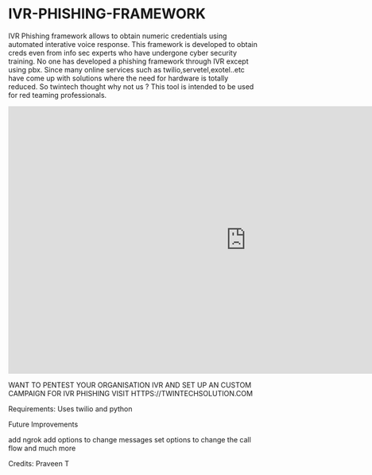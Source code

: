 # IVR-PHISHING-FRAMEWORK

IVR Phishing framework allows to obtain numeric credentials using automated interative voice response.
This framework is developed to obtain creds even from info sec experts who have undergone cyber security training.
No one has developed a phishing framework through IVR except using pbx. 
Since many online services such as twilio,servetel,exotel..etc have come up with solutions where the need for hardware is totally reduced.
So twintech thought why not us ?
This tool is intended to be used for red teaming professionals. 
<iframe width="956" height="538" src="https://www.youtube.com/embed/tLbqvgASPw8" frameborder="0" allow="accelerometer; autoplay; clipboard-write; encrypted-media; gyroscope; picture-in-picture" allowfullscreen></iframe>

WANT TO PENTEST YOUR ORGANISATION IVR AND SET UP AN CUSTOM CAMPAIGN FOR IVR PHISHING
VISIT HTTPS://TWINTECHSOLUTION.COM

Requirements:
Uses twilio and python 


Future Improvements

add ngrok
add options to change messages
set options to change the call flow and much more


Credits:
Praveen T

